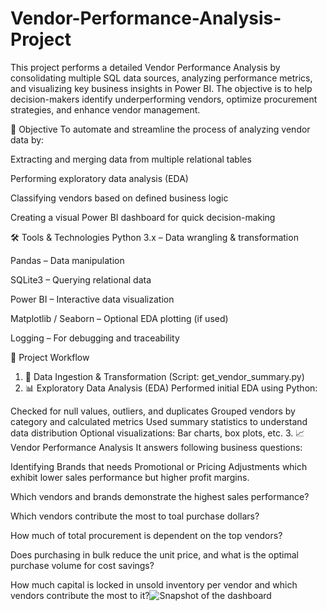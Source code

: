 # Vendor-Performance-Analysis-Project

This project performs a detailed Vendor Performance Analysis by consolidating multiple SQL data sources, analyzing performance metrics, and visualizing key business insights in Power BI. The objective is to help decision-makers identify underperforming vendors, optimize procurement strategies, and enhance vendor management.

📌 Objective
To automate and streamline the process of analyzing vendor data by:

Extracting and merging data from multiple relational tables

Performing exploratory data analysis (EDA)

Classifying vendors based on defined business logic

Creating a visual Power BI dashboard for quick decision-making

🛠️ Tools & Technologies
Python 3.x – Data wrangling & transformation

Pandas – Data manipulation

SQLite3 – Querying relational data

Power BI – Interactive data visualization

Matplotlib / Seaborn – Optional EDA plotting (if used)

Logging – For debugging and traceability

🧩 Project Workflow
1. 🧠 Data Ingestion & Transformation (Script: get_vendor_summary.py)
2. 📊 Exploratory Data Analysis (EDA)
Performed initial EDA using Python:

Checked for null values, outliers, and duplicates
Grouped vendors by category and calculated metrics
Used summary statistics to understand data distribution
Optional visualizations: Bar charts, box plots, etc.
3. 📈 Vendor Performance Analysis
It answers following business questions:

Identifying Brands that needs Promotional or Pricing Adjustments which exhibit lower sales performance but higher profit margins.

Which vendors and brands demonstrate the highest sales performance?

Which vendors contribute the most to toal purchase dollars?

How much of total procurement is dependent on the top vendors?

Does purchasing in bulk reduce the unit price, and what is the optimal purchase volume for cost savings?

How much capital is locked in unsold inventory per vendor and which vendors contribute the most to it?![Snapshot of the dashboard](https://github.com/user-attachments/assets/4b441285-2582-4d06-8191-8df27565a434)

